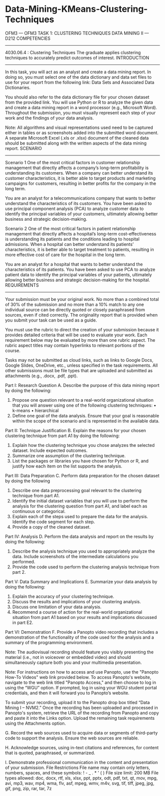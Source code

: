 # Data-Mining-KMeans-Clustering-Techniques
OFM3 — OFM3 TASK 1: CLUSTERING TECHNIQUES
DATA MINING II — D212
COMPETENCIES
________________________________________
4030.06.4 : Clustering Techniques
The graduate applies clustering techniques to accurately predict outcomes of interest.
INTRODUCTION
________________________________________
In this task, you will act as an analyst and create a data mining report. In doing so, you must select one of the data dictionary and data set files to use for your report from the following link: Data Sets and Associated Data Dictionaries.

You should also refer to the data dictionary file for your chosen dataset from the provided link. You will use Python or R to analyze the given data and create a data mining report in a word processor (e.g., Microsoft Word). Throughout the submission, you must visually represent each step of your work and the findings of your data analysis.

Note: All algorithms and visual representations used need to be captured either in tables or as screenshots added into the submitted word document. A separate Microsoft Excel (.xls or .xlsx) document of the cleaned data should be submitted along with the written aspects of the data mining report.
SCENARIO
________________________________________
Scenario 1
One of the most critical factors in customer relationship management that directly affects a company’s long-term profitability is understanding its customers. When a company can better understand its customer characteristics, it is better able to target products and marketing campaigns for customers, resulting in better profits for the company in the long term.
 
You are an analyst for a telecommunications company that wants to better understand the characteristics of its customers. You have been asked to use principal component analysis (PCA) to analyze customer data to identify the principal variables of your customers, ultimately allowing better business and strategic decision-making.
 
Scenario 2
One of the most critical factors in patient relationship management that directly affects a hospital’s long-term cost-effectiveness is understanding its patients and the conditions leading to hospital admissions. When a hospital can better understand its patients’ characteristics, it is better able to target treatment to patients, resulting in more effective cost of care for the hospital in the long term.
 
You are an analyst for a hospital that wants to better understand the characteristics of its patients. You have been asked to use PCA to analyze patient data to identify the principal variables of your patients, ultimately allowing better business and strategic decision-making for the hospital.
REQUIREMENTS
________________________________________
Your submission must be your original work. No more than a combined total of 30% of the submission and no more than a 10% match to any one individual source can be directly quoted or closely paraphrased from sources, even if cited correctly. The originality report that is provided when you submit your task can be used as a guide.

 You must use the rubric to direct the creation of your submission because it provides detailed criteria that will be used to evaluate your work. Each requirement below may be evaluated by more than one rubric aspect. The rubric aspect titles may contain hyperlinks to relevant portions of the course.

Tasks may not be submitted as cloud links, such as links to Google Docs, Google Slides, OneDrive, etc., unless specified in the task requirements. All other submissions must be file types that are uploaded and submitted as attachments (e.g., .docx, .pdf, .ppt). 

Part I: Research Question
A.  Describe the purpose of this data mining report by doing the following:
1.  Propose one question relevant to a real-world organizational situation that you will answer using one of the following clustering techniques:
•  k-means
•  hierarchical
2.  Define one goal of the data analysis. Ensure that your goal is reasonable within the scope of the scenario and is represented in the available data.
 
Part II: Technique Justification
B.  Explain the reasons for your chosen clustering technique from part A1 by doing the following:
1.  Explain how the clustering technique you chose analyzes the selected dataset. Include expected outcomes.
2.  Summarize one assumption of the clustering technique.
3.  List the packages or libraries you have chosen for Python or R, and justify how each item on the list supports the analysis.
 
Part III: Data Preparation
C.  Perform data preparation for the chosen dataset by doing the following
1.  Describe one data preprocessing goal relevant to the clustering technique from part A1.
2.  Identify the initial dataset variables that you will use to perform the analysis for the clustering question from part A1, and label each as continuous or categorical.
3.  Explain each of the steps used to prepare the data for the analysis. Identify the code segment for each step.
4.  Provide a copy of the cleaned dataset.
 
Part IV: Analysis
D.  Perform the data analysis and report on the results by doing the following:
1.  Describe the analysis technique you used to appropriately analyze the data. Include screenshots of the intermediate calculations you performed.
2.  Provide the code used to perform the clustering analysis technique from part 2.
 
Part V: Data Summary and Implications
E.  Summarize your data analysis by doing the following:
1.  Explain the accuracy of your clustering technique.
2.  Discuss the results and implications of your clustering analysis.
3.  Discuss one limitation of your data analysis.
4.  Recommend a course of action for the real-world organizational situation from part A1 based on your results and implications discussed in part E2.
 
Part VI: Demonstration
F.  Provide a Panopto video recording that includes a demonstration of the functionality of the code used for the analysis and a summary of the programming environment.
 
Note: The audiovisual recording should feature you visibly presenting the material (i.e., not in voiceover or embedded video) and should simultaneously capture both you and your multimedia presentation.
 
Note: For instructions on how to access and use Panopto, use the "Panopto How-To Videos" web link provided below. To access Panopto's website, navigate to the web link titled "Panopto Access," and then choose to log in using the “WGU” option. If prompted, log in using your WGU student portal credentials, and then it will forward you to Panopto’s website.
 
To submit your recording, upload it to the Panopto drop box titled “Data Mining I – NVM2.” Once the recording has been uploaded and processed in Panopto's system, retrieve the URL of the recording from Panopto and copy and paste it into the Links option. Upload the remaining task requirements using the Attachments option.
 
G.  Record the web sources used to acquire data or segments of third-party code to support the analysis. Ensure the web sources are reliable.
 
H.  Acknowledge sources, using in-text citations and references, for content that is quoted, paraphrased, or summarized.
 
I.  Demonstrate professional communication in the content and presentation of your submission.
File Restrictions
File name may contain only letters, numbers, spaces, and these symbols: ! - _ . * ' ( )
File size limit: 200 MB
File types allowed: doc, docx, rtf, xls, xlsx, ppt, pptx, odt, pdf, txt, qt, mov, mpg, avi, mp3, wav, mp4, wma, flv, asf, mpeg, wmv, m4v, svg, tif, tiff, jpeg, jpg, gif, png, zip, rar, tar, 7z

